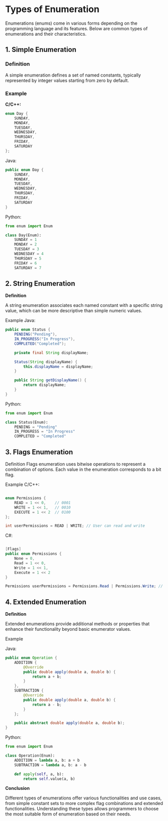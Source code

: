# Types of Enumeration

Enumerations (enums) come in various forms depending on the programming language and its features. Below are common types of enumerations and their characteristics.

## 1. Simple Enumeration

### Definition

A simple enumeration defines a set of named constants, typically represented by integer values starting from zero by default.

### Example

**C/C++:**

```c
enum Day {
    SUNDAY,
    MONDAY,
    TUESDAY,
    WEDNESDAY,
    THURSDAY,
    FRIDAY,
    SATURDAY
};
```

Java:

```java
public enum Day {
    SUNDAY,
    MONDAY,
    TUESDAY,
    WEDNESDAY,
    THURSDAY,
    FRIDAY,
    SATURDAY
}
```
Python:

```python
from enum import Enum

class Day(Enum):
    SUNDAY = 1
    MONDAY = 2
    TUESDAY = 3
    WEDNESDAY = 4
    THURSDAY = 5
    FRIDAY = 6
    SATURDAY = 7
```

## 2. String Enumeration
**Definition**

A string enumeration associates each named constant with a specific string value, which can be more descriptive than simple numeric values.

Example
Java:

```java
public enum Status {
    PENDING("Pending"),
    IN_PROGRESS("In Progress"),
    COMPLETED("Completed");

    private final String displayName;

    Status(String displayName) {
        this.displayName = displayName;
    }

    public String getDisplayName() {
        return displayName;
    }
}
```
Python:

```python
from enum import Enum

class Status(Enum):
    PENDING = "Pending"
    IN_PROGRESS = "In Progress"
    COMPLETED = "Completed"
```

## 3. Flags Enumeration
Definition
Flags enumeration uses bitwise operations to represent a combination of options. Each value in the enumeration corresponds to a bit flag.

Example
C/C++:

```c

enum Permissions {
    READ = 1 << 0,    // 0001
    WRITE = 1 << 1,   // 0010
    EXECUTE = 1 << 2  // 0100
};

int userPermissions = READ | WRITE; // User can read and write
```
C#:

```csharp

[Flags]
public enum Permissions {
    None = 0,
    Read = 1 << 0,
    Write = 1 << 1,
    Execute = 1 << 2
}

Permissions userPermissions = Permissions.Read | Permissions.Write; // User can read and write
```
## 4. Extended Enumeration
**Definition**

Extended enumerations provide additional methods or properties that enhance their functionality beyond basic enumerator values.

Example

Java:

```java
public enum Operation {
    ADDITION {
        @Override
        public double apply(double a, double b) {
            return a + b;
        }
    },
    SUBTRACTION {
        @Override
        public double apply(double a, double b) {
            return a - b;
        }
    };

    public abstract double apply(double a, double b);
}
```
Python:

```python
from enum import Enum

class Operation(Enum):
    ADDITION = lambda a, b: a + b
    SUBTRACTION = lambda a, b: a - b

    def apply(self, a, b):
        return self.value(a, b)
```

**Conclusion**

Different types of enumerations offer various functionalities and use cases, from simple constant sets to more complex flag combinations and extended functionalities. Understanding these types allows programmers to choose the most suitable form of enumeration based on their needs.
